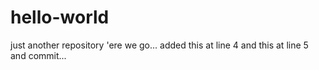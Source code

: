 # hello-world
just another repository
'ere we go...
added this at line 4
and this at line 5
and commit...

